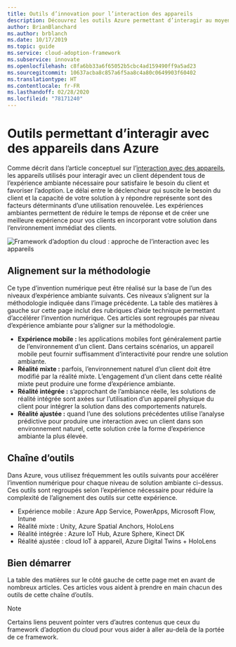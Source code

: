 ```yaml
---
title: Outils d’innovation pour l’interaction des appareils
description: Découvrez les outils Azure permettant d’interagir au moyen d’appareils et d’expériences ambiantes qui améliorent les comportements et l’environnement naturels des clients.
author: BrianBlanchard
ms.author: brblanch
ms.date: 10/17/2019
ms.topic: guide
ms.service: cloud-adoption-framework
ms.subservice: innovate
ms.openlocfilehash: c8fa6bb33a6f65052b5cbc4ad159490ff9a5ad23
ms.sourcegitcommit: 10637acba8c857a6f5aa8c4a80c0649903f60402
ms.translationtype: HT
ms.contentlocale: fr-FR
ms.lasthandoff: 02/28/2020
ms.locfileid: "78171240"
---
```

# <a name="tools-to-interact-with-devices-in-azure"></a>Outils permettant d’interagir avec des appareils dans Azure

Comme décrit dans l’article conceptuel sur l’[interaction avec des appareils](../considerations/devices.md), les appareils utilisés pour interagir avec un client dépendent tous de l’expérience ambiante nécessaire pour satisfaire le besoin du client et favoriser l’adoption. Le délai entre le déclencheur qui suscite le besoin du client et la capacité de votre solution à y répondre représente sont des facteurs déterminants d’une utilisation renouvelée. Les expériences ambiantes permettent de réduire le temps de réponse et de créer une meilleure expérience pour vos clients en incorporant votre solution dans l’environnement immédiat des clients.

![Framework d’adoption du cloud : approche de l’interaction avec les appareils](../../_images/innovate/ambient-experiences.png)

## <a name="alignment-to-the-methodology"></a>Alignement sur la méthodologie

Ce type d’invention numérique peut être réalisé sur la base de l’un des niveaux d’expérience ambiante suivants. Ces niveaux s’alignent sur la méthodologie indiquée dans l’image précédente. La table des matières à gauche sur cette page inclut des rubriques d’aide technique permettant d’accélérer l’invention numérique. Ces articles sont regroupés par niveau d’expérience ambiante pour s’aligner sur la méthodologie.

- **Expérience mobile :** les applications mobiles font généralement partie de l’environnement d’un client. Dans certains scénarios, un appareil mobile peut fournir suffisamment d’interactivité pour rendre une solution ambiante.
- **Réalité mixte :** parfois, l’environnement naturel d’un client doit être modifié par la réalité mixte. L’engagement d’un client dans cette réalité mixte peut produire une forme d’expérience ambiante.
- **Réalité intégrée :** s’approchant de l’ambiance réelle, les solutions de réalité intégrée sont axées sur l’utilisation d’un appareil physique du client pour intégrer la solution dans des comportements naturels.
- **Réalité ajustée :** quand l’une des solutions précédentes utilise l’analyse prédictive pour produire une interaction avec un client dans son environnement naturel, cette solution crée la forme d’expérience ambiante la plus élevée.

## <a name="toolchain"></a>Chaîne d’outils

Dans Azure, vous utilisez fréquemment les outils suivants pour accélérer l’invention numérique pour chaque niveau de solution ambiante ci-dessus. Ces outils sont regroupés selon l’expérience nécessaire pour réduire la complexité de l’alignement des outils sur cette expérience.

- Expérience mobile : Azure App Service, PowerApps, Microsoft Flow, Intune
- Réalité mixte : Unity, Azure Spatial Anchors, HoloLens
- Réalité intégrée : Azure IoT Hub, Azure Sphere, Kinect DK
- Réalité ajustée : cloud IoT à appareil, Azure Digital Twins + HoloLens

## <a name="get-started"></a>Bien démarrer

La table des matières sur le côté gauche de cette page met en avant de nombreux articles. Ces articles vous aident à prendre en main chacun des outils de cette chaîne d’outils.

> [!NOTE]
> Certains liens peuvent pointer vers d’autres contenus que ceux du framework d’adoption du cloud pour vous aider à aller au-delà de la portée de ce framework.
